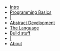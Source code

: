 <!-- docs/_sidebar.md -->

* [Intro](README.md)
* [Programming Basics](BASICS.md)
* [|]()
* [Abstract Development](ABSTRACT-CODE.md)
* [The Language](DOCUMENTATION.md)
* [Build stuff](DOCUMENTATION.md)
* [|]()
* [About](ABOUT.md)